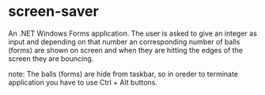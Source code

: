 # screen-saver

An .NET Windows Forms application.
The user is asked to give an integer as input and depending on that number an corresponding number of balls (forms) are shown on screen and when they are hitting the edges of the screen they are bouncing.

note: The balls (forms) are hide from taskbar, so in oreder to terminate application you have to use Ctrl + Alt buttons.
